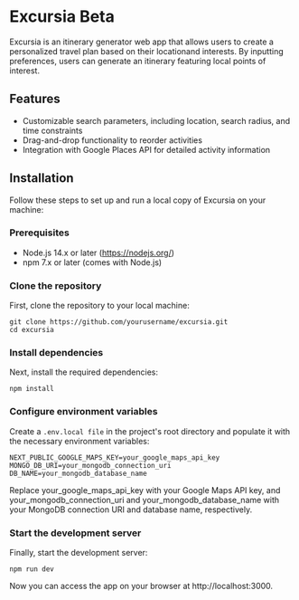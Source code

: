 # Excursia Beta

Excursia is an itinerary generator web app that allows users to create a personalized travel plan based on their locationand interests. By inputting preferences, users can generate an itinerary featuring local points of interest.

## Features

- Customizable search parameters, including location, search radius, and time constraints
- Drag-and-drop functionality to reorder activities
- Integration with Google Places API for detailed activity information

## Installation

Follow these steps to set up and run a local copy of Excursia on your machine:

### Prerequisites

- Node.js 14.x or later (https://nodejs.org/)
- npm 7.x or later (comes with Node.js)

### Clone the repository

First, clone the repository to your local machine:

```
git clone https://github.com/yourusername/excursia.git
cd excursia
```

### Install dependencies
Next, install the required dependencies:

```
npm install
```

### Configure environment variables
Create a ```.env.local file``` in the project's root directory and populate it with the necessary environment variables:
```
NEXT_PUBLIC_GOOGLE_MAPS_KEY=your_google_maps_api_key
MONGO_DB_URI=your_mongodb_connection_uri
DB_NAME=your_mongodb_database_name
```
Replace your_google_maps_api_key with your Google Maps API key, and your_mongodb_connection_uri and your_mongodb_database_name with your MongoDB connection URI and database name, respectively.

### Start the development server
Finally, start the development server:
```
npm run dev
```
Now you can access the app on your browser at http://localhost:3000.
